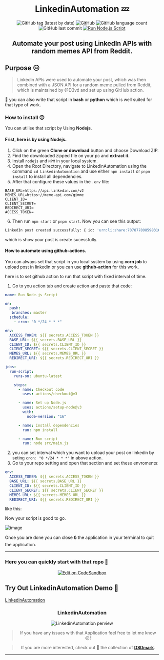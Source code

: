 <div align="center">

# LinkedinAutomation 💤

![GitHub tag (latest by date)](https://img.shields.io/github/v/tag/DSDmark/LinkedinAutomation)
![GitHub](https://img.shields.io/github/license/DSDmark/LinkedinAutomation)
![GitHub language count](https://img.shields.io/github/languages/count/DSDmark/LinkedinAutomation)
![GitHub last commit](https://img.shields.io/github/last-commit/DSDmark/LinkedinAutomation)
[![Run Node.js Script](https://github.com/DSDmark/AutoScriptJS/actions/workflows/cornJob.yml/badge.svg?branch=master)](https://github.com/DSDmark/AutoScriptJS/actions/workflows/cornJob.yml)

##  Automate your post using LinkedIn APIs with random memes API from Reddit.

<div align="left">

## Purpose 😑

> Linkedin APIs were used to automate your post, which was then combined with a JSON API for a random meme pulled from Reddit, which is maintained by @D3vd and set up using GitHub action.

📓 you can also write that script in **bash** or **python** which is well suited for that type of work.

</div>

<div align="left">

### How to install 😒

You can utilise that script by Using **Nodejs**. 

#### Frist, here is by using **Nodejs**.

1. Click on the green **Clone or download** button and choose Download ZIP.
2. Find the downloaded zipped file on your pc and **extract it**.
3. Install `nodejs` and `NPM` in your local system.
4. Open the Root Directory, navigate to LinkedinAutomation using the command `cd LinkedinAutomation` and use either `npm install` or `pnpm install` to install all dependencies.
5. After that configure these values in the `.env` file:
```
BASE_URL=https://api.linkedin.com/v2
MEMES_URL=https://meme-api.com/gimme
CLIENT_ID=
CLIENT_SECRET=
REDIRECT_URI=
ACCESS_TOKEN=
```
6. Then run `npm start` or `pnpm start`. Now you can see this output:
```sh
LinkedIn post created successfully: { id: 'urn:li:share:7078778985983164433' }
```
which is show your post is create sucessfully.

#### How to automate using **github-actions**.

You can always set that script in you local system by using **corn job** to upload post in linkedin or you can use **github-action** for this work.

here is to set github action to run that script with fixed interval of time.

1. Go to you action tab and create action and paste that code:
```yml
name: Run Node.js Script

on:
  push:
   branches: master
  schedule:
    - cron: "0 */24 * * *"      

env:
  ACCESS_TOKEN: ${{ secrets.ACCESS_TOKEN }}
  BASE_URL: ${{ secrets.BASE_URL }}
  CLIENT_ID: ${{ secrets.CLIENT_ID }}
  CLIENT_SECRET: ${{ secrets.CLIENT_SECRET }}
  MEMES_URL: ${{ secrets.MEMES_URL }}
  REDIRECT_URI: ${{ secrets.REDIRECT_URI }}

jobs:
  run-script:
    runs-on: ubuntu-latest

    steps:
      - name: Checkout code
        uses: actions/checkout@v3

      - name: Set up Node.js
        uses: actions/setup-node@v3
        with:
          node-version: "16"

      - name: Install dependencies
        run: npm install

      - name: Run script
        run: node src/main.js
```

2. you can set interval which you want to upload your post on linkedin by seting  `cron: "0 */24 * * *"` in above action.
3. Go to your repo setting and open that section and set these envroments:
```yml
env:
  ACCESS_TOKEN: ${{ secrets.ACCESS_TOKEN }}
  BASE_URL: ${{ secrets.BASE_URL }}
  CLIENT_ID: ${{ secrets.CLIENT_ID }}
  CLIENT_SECRET: ${{ secrets.CLIENT_SECRET }}
  MEMES_URL: ${{ secrets.MEMES_URL }}
  REDIRECT_URI: ${{ secrets.REDIRECT_URI }}
```

like this:

Now your script is good to go.

![image](https://github.com/DSDmark/LinkedinAutomation/assets/85744816/ce0118ba-54a9-4355-aa23-201bc221d78a)

Once you are done you can close 🔒 the application in your terminal to quit the application.

</div>

---

<div align="left">

### Here you can quickly start with that repo 👼

</div>

[![Edit on CodeSandbox](https://codesandbox.io/static/img/play-codesandbox.svg)](https://githubbox.com/DSDmark/LinkedinAutomation/tree/master)

<div align="left">

## Try Out LinkedinAutomation Demo 🚀

<a href="https://LinkedinAutomation" alt="LinkedinAutomation">LinkedinAutomation</a>

</div>

### LinkedinAutomation

![LinkedinAutomation perview](./assets/perview.gif "LinkedinAutomation")

> If you have any issues with that Application feel free to let me know 🙃!

> If you are more interested, check out 🥺 the collection of [ **DSDmark**](https://github.com/DSDmark"DSDmark").

---

</div>
